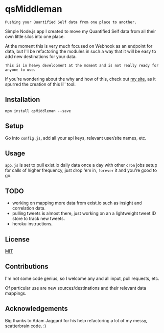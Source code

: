 # qsMiddleman

    Pushing your Quantified Self data from one place to another.

Simple Node.js app I created to move my Quantified Self data from all their own little silos into one place.

At the moment this is very much focused on Webhook as an endpoint for data, but I'll be refactoring the modules in such a way that it will be easy to add new destinations for your data.

    This is in heavy development at the moment and is not really ready for anyone to use.

If you're wondering about the why and how of this, check out [my site](http://www.greglgomez.me), as it spurred the creation of this lil' tool.

## Installation
```
npm install qsMiddleman --save
```

## Setup
Go into `config.js`, add all your api keys, relevant user/site names, etc.

## Usage
`app.js` is set to pull exist.io daily data once a day with other `cron` jobs setup for calls of higher frequency, just drop 'em in, `forever` it and you're good to go.

## TODO
- working on mapping more data from exist.io such as insight and correlation data.
- pulling tweets is almost there, just working on an a lightweight tweet ID store to track new tweets.
- heroku instructions.

## License
[MIT](https://github.com/greglgomez/qsMiddleman/blob/master/LICENSE.md)

## Contributions
I'm not some code genius, so I welcome any and all input, pull requests, etc.

Of particular use are new sources/destinations and their relevant data mappings.

## Acknowledgements
Big thanks to Adam Jaggard for his help refactoring a lot of my messy, scatterbrain code. :)
